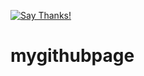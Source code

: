 [![Say Thanks!](https://img.shields.io/badge/Say%20Thanks-!-1EAEDB.svg)](https://saythanks.io/to/webknjaz)

# mygithubpage
